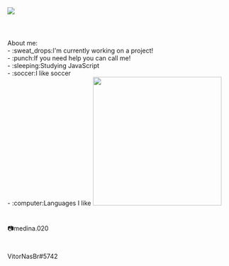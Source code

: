 <img src="https://cdn.discordapp.com/attachments/819667765123219486/836400598424879154/banner.png">

#

<br>
About me:
<br>
- :sweat_drops:I'm currently working on a project!
<br>
- :punch:If you need help you can call me!
<br>
- :sleeping:Studying JavaScript
<br>
- :soccer:I like soccer
<br>
- :computer:Languages I like


<img src="https://cdn.discordapp.com/attachments/819667765123219486/830082197859991592/Sem_Titulo-2.png" width="290vw">


#


:camera:medina.020

#


VitorNasBr#5742
